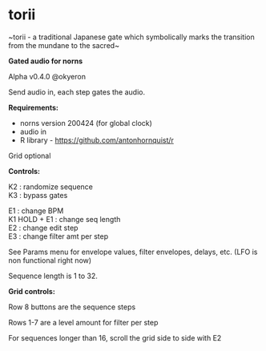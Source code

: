 # torii

~torii - a traditional Japanese gate which symbolically marks the transition from the mundane to the sacred~


__Gated audio for norns__

Alpha v0.4.0 @okyeron

Send audio in, each step gates the audio.


__Requirements:__
  * norns version 200424 (for global clock)
  * audio in
  * R library - https://github.com/antonhornquist/r

Grid optional  


__Controls:__  

K2 : randomize sequence  
K3 : bypass gates  

E1 : change BPM  
K1 HOLD + E1 : change seq length  
E2 : change edit step  
E3 : change filter amt per step  

See Params menu for envelope values, filter envelopes, delays, etc. (LFO is non functional right now)  

Sequence length is 1 to 32.  

__Grid controls:__

Row 8 buttons are the sequence steps

Rows 1-7 are a level amount for filter per step

For sequences longer than 16, scroll the grid side to side with E2

